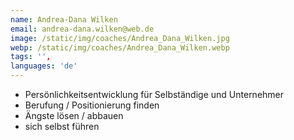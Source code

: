 ```yaml
---
name: Andrea-Dana Wilken
email: andrea-dana.wilken@web.de
image: /static/img/coaches/Andrea_Dana_Wilken.jpg
webp: /static/img/coaches/Andrea_Dana_Wilken.webp
tags: '',
languages: 'de'
---
```


<ul><li>Persönlichkeitsentwicklung für Selbständige und Unternehmer</li><li>Berufung / Positionierung finden</li><li>Ängste lösen / abbauen</li><li>sich selbst führen</li></ul>
